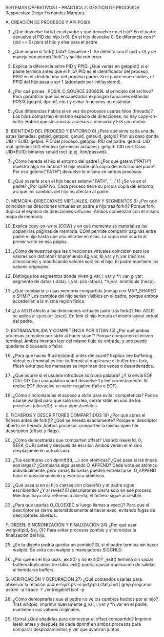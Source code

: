 SISTEMAS OPERATIVOS I - PRÁCTICA 2: GESTIÓN DE PROCESOS
Respuestas: Diego Fernández Márquez

A. CREACIÓN DE PROCESOS Y API POSIX
1) ¿Qué devuelve fork() en el padre y qué devuelve en el hijo?
En el padre devuelve el PID del hijo (>0). En el hijo devuelve 0. Se diferencia con if (pid == 0) para el hijo y else para el padre.

2) ¿Qué ocurre si fork() falla?
Devuelve -1. Se detecta con if (pid < 0) y se maneja con perror("fork") y salida con error.

3) Explica la diferencia entre PID y PPID. ¿Qué verías en getppid() si el padre termina antes que el hijo?
PID es el identificador del proceso. PPID es el identificador del proceso padre. Si el padre muere antes, el PPID del hijo pasa a ser 1 (adoptado por init/systemd).

4) ¿Por qué pones _POSIX_C_SOURCE 200809L al principio del archivo?
Para garantizar que los encabezados expongan funciones estándar POSIX (getpid, dprintf, etc.) y evitar funciones no estándar.

5) ¿Qué diferencias habría si en vez de procesos usaras hilos (threads)?
Los hilos comparten el mismo espacio de direcciones; no hay copy-on-write. Habría que sincronizar accesos a memoria y E/S con mutex.

B. IDENTIDAD DEL PROCESO Y ENTORNO
6) ¿Para qué sirve cada una de estas llamadas: getpid, getppid, getuid, geteuid, getgid? Pon un caso donde UID ≠ EUID.
getpid: PID del proceso. getppid: PID del padre. getuid: UID real. geteuid: UID efectivo (permisos actuales). getgid: GID real. Caso UID≠EUID: binarios setuid root (p.ej. /bin/passwd).

7) ¿Cómo hereda el hijo el entorno del padre? ¿Por qué getenv("PATH") muestra algo en ambos?
El hijo recibe una copia del entorno del padre. Por eso getenv("PATH") devuelve lo mismo en ambos procesos.

8) ¿Qué pasaría si en el hijo haces setenv("PATH", "...")? ¿Se ve en el padre? ¿Por qué?
No. Cada proceso tiene su propia copia del entorno, así que los cambios del hijo no afectan al padre.

C. MEMORIA: DIRECCIONES VIRTUALES, COW Y SEGMENTOS
9) ¿Por qué coinciden las direcciones virtuales en padre e hijo tras fork()?
Porque fork duplica el espacio de direcciones virtuales. Ambos comienzan con el mismo mapa de memoria.

10) Explica copy-on-write (COW) y en qué momento se materializa (se copian) las páginas de memoria.
COW permite compartir páginas entre padre e hijo hasta que uno escribe en ellas. La copia real ocurre al primer write en esa página.

11) ¿Cómo demuestras que las direcciones virtuales coinciden pero los valores son distintos?
Imprimiendo &g_var, &l_var y h_var (mismas direcciones) y modificando valores solo en el hijo. El padre mantiene los valores originales.

12) Distingue los segmentos donde viven g_var, l_var y *h_var.
g_var: segmento de datos (.data). l_var: pila (stack). *h_var: montículo (heap).

13) ¿Qué cambiaría si usas memoria compartida (mmap con MAP_SHARED o SHM)?
Los cambios del hijo serían visibles en el padre, porque ambos accederían a la misma región física.

14) ¿La ASLR afecta a las direcciones virtuales justo tras fork()?
No. ASLR se aplica al ejecutar (exec). En fork el hijo hereda el mismo layout virtual del padre.

D. ENTRADA/SALIDA Y COMPETENCIA POR STDIN
15) ¿Por qué ambos procesos compiten por stdin al hacer scanf?
Porque comparten el mismo terminal. Ambos intentan leer del mismo flujo de entrada, y uno puede quedarse bloqueado o fallar.

16) ¿Para qué haces fflush(stdout) antes del scanf? Explica line buffering.
stdout en terminal es line-buffered; al duplicarse el buffer tras fork, fflush evita que los mensajes se impriman dos veces o desordenados.

17) ¿Qué ocurre si el usuario introduce solo una palabra? ¿Y si envía EOF (Ctrl-D)?
Con una palabra scanf devuelve 1 y lee correctamente. Si recibe EOF devuelve un valor negativo (fallo o EOF).

18) ¿Cómo sincronizarías el acceso a stdin para evitar competencia?
Podría usarse waitpid para que solo uno lea, cerrar stdin en uno de los procesos (close(0)), o usar pipes/señales.

E. FICHEROS Y DESCRIPTORES COMPARTIDOS
19) ¿Por qué abres el fichero antes de fork()? ¿Qué se hereda exactamente?
Porque el descriptor abierto se hereda. Ambos procesos comparten la misma open file description (offset y flags).

20) ¿Cómo demostrarías que comparten offset?
Usando lseek(fd, 0, SEEK_CUR) antes y después de escribir. Ambos verían el mismo desplazamiento actualizado.

21) ¿Tus escrituras con dprintf(fd, ...) son atómicas? ¿Qué pasa si las líneas son largas? ¿Cambiaría algo usando O_APPEND?
Cada write es atómico individualmente, pero varias llamadas pueden entrelazarse. O_APPEND hace el posicionamiento y escritura atómicos.

22) ¿Qué pasa si en el hijo cierras con close(fd) y el padre sigue escribiendo? ¿Y al revés?
El descriptor se cierra solo en ese proceso. Mientras haya otra referencia abierta, el fichero sigue accesible.

23) ¿Para qué usarías O_CLOEXEC si luego llamas a exec()?
Para que el descriptor se cierre automáticamente al hacer exec, evitando fugas de descriptores abiertos.

F. ORDEN, SINCRONIZACIÓN Y FINALIZACIÓN
24) ¿Por qué usar waitpid(pid, &st, 0)?
Para evitar procesos zombie y sincronizar la finalización del hijo.

25) ¿En tu diseño podría quedar un zombie?
Sí, si el padre termina sin hacer waitpid. Se evita con waitpid o manejadores SIGCHLD.

26) ¿Por qué en el hijo usas _exit(0) y no exit(0)?
_exit() termina sin vaciar buffers duplicados de stdio. exit() podría causar duplicación de salidas al heredarse buffers.

G. VERIFICACIÓN Y DEPURACIÓN
27) ¿Qué comandos usarías para observar la relación padre-hijo?
ps -o pid,ppid,stat,cmd | grep programa
pstree -p
strace -f ./entregable1
lsof -p <PID>

28) ¿Cómo demostrarías que el padre no ve los cambios hechos por el hijo?
Tras waitpid, imprimir nuevamente g_var, l_var y *h_var en el padre; mantienen sus valores originales.

29) (Extra) ¿Qué añadirías para demostrar el offset compartido?
Imprimir lseek antes y después de cada dprintf en ambos procesos para comparar desplazamientos y ver que avanzan juntos.
